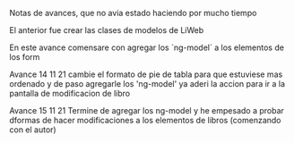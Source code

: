 Notas de avances, que no avia estado haciendo por mucho tiempo

El anterior fue crear las clases de modelos de LiWeb

En este avance comensare con agregar los ´ng-model´ a los elementos de los form

Avance 14 11 21
    cambie el formato de pie de tabla para que estuviese mas ordenado y de paso agregarle los 'ng-model'
    ya aderi la accion para ir a la pantalla de modificacion de libro

Avance 15 11 21
    Termine de agregar los ng-model y he empesado a probar dformas de hacer modificaciones a los elementos de libros (comenzando con el autor)

